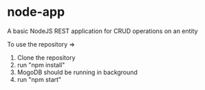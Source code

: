 # node-app
A basic NodeJS REST application for CRUD operations on an entity

To use the repository =>

1. Clone the repository
2. run "npm install"
3. MogoDB should be running in background
4. run "npm start"
